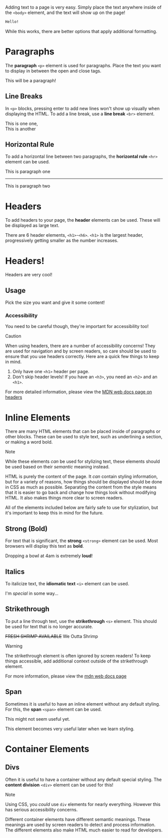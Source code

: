 Adding text to a page is very easy. Simply place the text anywhere inside of the `<body>` element, and the text will show up on the page!

```html preview
Hello!
```

While this works, there are better options that apply additional formatting. 

# Paragraphs

The **paragraph** `<p>` element is used for paragraphs. Place the text you want to display in between the open and close tags.

<CodeEditor preview="html">
<EditorTab lang="html">
<p>This will be a paragraph!</p>
</EditorTab>
</CodeEditor>

## Line Breaks

In `<p>` blocks, pressing enter to add new lines won't show up visually when displaying the HTML. To add a line break, use a **line break** `<br>` element.

<CodeEditor preview="html">
<EditorTab lang="html">
<p>This is one one,<br/>This is another</p>
</EditorTab>
</CodeEditor>

## Horizontal Rule

To add a horizontal line between two paragraphs, the **horizontal rule** `<hr>` element can be used. 

<CodeEditor preview="html">
<EditorTab lang="html">
<p>This is paragraph one</p>
<hr/>
<p>This is paragraph two</p>
</EditorTab>
</CodeEditor>

# Headers

To add headers to your page, the **header** elements can be used. These will be displayed as large text.

There are 6 header elements, `<h1>`-`<h6>`. `<h1>` is the largest header, progressively getting smaller as the number increases. 

<CodeEditor preview="html">
<EditorTab lang="html">
<h1>Headers!</h1>
<p>Headers are very cool!</p>
<h2>Usage</h2>
<p>Pick the size you want and give it some content!</p>
<h3>Accessibility</h3>
<p>You need to be careful though, they're important for accessibility too!</p>
</EditorTab>
</CodeEditor>

> [!CAUTION]
> When using headers, there are a number of accessibility concerns! They are used for navigation and by screen readers, so care should be used to ensure that you use headers correctly. Here are a quick few things to keep in mind.
> 1. Only have one `<h1>` header per page.
> 2. Don't skip header levels! If you have an `<h3>`, you need an `<h2>` and an `<h1>`.
>
> For more detailed information, please view the [MDN web docs page on headers](https://developer.mozilla.org/en-US/docs/Web/HTML/Element/Heading_Elements) 

# Inline Elements

There are many HTML elements that can be placed inside of paragraphs or other blocks. These can be used to style text, such as underlining a section, or making a word bold.  

> [!NOTE]
> While these elements *can* be used for stylizing text, these elements should be used based on their *semantic* meaning instead. 
> 
> HTML is purely the content of the page. It *can* contain styling information, but for a variety of reasons, how things should be displayed should be done in CSS as much as possible. 
> Separating the content from the style means that it is easier to go back and change how things look without modifying HTML. It also makes things more clear to screen readers.
>
> All of the elements included below are fairly safe to use for stylization, but it's important to keep this in mind for the future. 

## Strong (Bold)

For text that is significant, the **strong** `<strong>` element can be used. Most browsers will display this text as <strong>bold</strong>.

<CodeEditor preview="html">
<EditorTab lang="html">
<p>Dropping a bowl at 4am is extremely <strong>loud</strong>!</p>
</EditorTab>
</CodeEditor>

## Italics

To italicize text, the **idiomatic text** `<i>` element can be used. 

<CodeEditor preview="html">
<EditorTab lang="html">
<p>I'm <i>special</i> in some way...</p>
</EditorTab>
</CodeEditor>

## Strikethrough

To put a line through text, use the **strikethrough** `<s>` element. This should be used for text that is no longer accurate. 

<CodeEditor preview="html">
<EditorTab lang="html">
<p><s>FRESH SHRIMP AVAILABLE</s> We Outta Shrimp</p>
</EditorTab>
</CodeEditor>

> [!WARNING]
> The strikethrough element is often ignored by screen readers! To keep things accessible, add additional context outside of the strikethrough element. 
>
> For more information, please view the [mdn web docs page](https://developer.mozilla.org/en-US/docs/Web/HTML/Element/s#accessibility)

## Span

Sometimes it is useful to have an inline element without any default styling. For this, the **span** `<span>` element can be used.

<CodeEditor preview="html">
<EditorTab lang="html">
<p>This might not <span>seem useful</span> yet.</p>
</EditorTab>
</CodeEditor>

This element becomes very useful later when we learn styling. 

# Container Elements

## Divs

Often it is useful to have a container without any default special styling. The **content division** `<div>` element can be used for this!

> [!NOTE]
> Using CSS, you *could* use `div` elements for nearly everything. However this has serious accessibility concerns.
>
> Different container elements have different semantic meanings. These meanings are used by screen readers to detect and process information. 
> The different elements also make HTML much easier to read for developers.